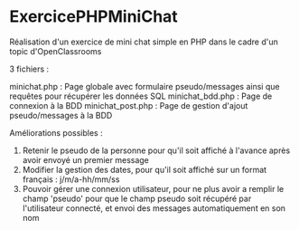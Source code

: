 # ExercicePHPMiniChat

Réalisation d'un exercice de mini chat simple en PHP dans le cadre d'un topic d'OpenClassrooms

3 fichiers : 

minichat.php : Page globale avec formulaire pseudo/messages ainsi que requêtes pour récupérer les données SQL
minichat_bdd.php : Page de connexion à la BDD
minichat_post.php : Page de gestion d'ajout pseudo/messages à la BDD


Améliorations possibles : 

1) Retenir le pseudo de la personne pour qu'il soit affiché à l'avance après avoir envoyé un premier message
2) Modifier la gestion des dates, pour qu'il soit affiché sur un format français : j/m/a-hh/mm/ss
3) Pouvoir gérer une connexion utilisateur, pour ne plus avoir a remplir le champ 'pseudo' pour que le champ pseudo soit récupéré par l'utilisateur connecté, et envoi des messages automatiquement en son nom